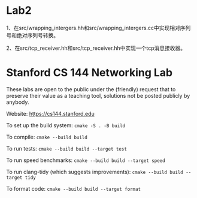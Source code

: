 Lab2
==============================

1、在src/wrapping_intergers.hh和src/wrapping_intergers.cc中实现相对序列号和绝对序列号转换。

2、在src/tcp_receiver.hh和src/tcp_receiver.hh中实现一个tcp消息接收器。

Stanford CS 144 Networking Lab
==============================

These labs are open to the public under the (friendly) request that to
preserve their value as a teaching tool, solutions not be posted
publicly by anybody.

Website: https://cs144.stanford.edu

To set up the build system: `cmake -S . -B build`

To compile: `cmake --build build`

To run tests: `cmake --build build --target test`

To run speed benchmarks: `cmake --build build --target speed`

To run clang-tidy (which suggests improvements): `cmake --build build --target tidy`

To format code: `cmake --build build --target format`
